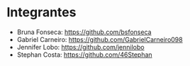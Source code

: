 # Integrantes

- Bruna Fonseca: https://github.com/bsfonseca
- Gabriel Carneiro: https://github.com/GabrielCarneiro098
- Jennifer Lobo: https://github.com/jennilobo
- Stephan Costa: https://github.com/46Stephan
